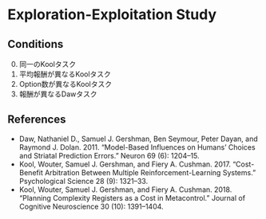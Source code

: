 # Exploration-Exploitation Study

## Conditions 

0. 同一のKoolタスク
1. 平均報酬が異なるKoolタスク
2. Option数が異なるKoolタスク
3. 報酬が異なるDawタスク


## References

- Daw, Nathaniel D., Samuel J. Gershman, Ben Seymour, Peter Dayan, and Raymond J. Dolan. 2011. “Model-Based Influences on Humans’ Choices and Striatal Prediction Errors.” Neuron 69 (6): 1204–15.
- Kool, Wouter, Samuel J. Gershman, and Fiery A. Cushman. 2017. “Cost-Benefit Arbitration Between Multiple Reinforcement-Learning Systems.” Psychological Science 28 (9): 1321–33.
- Kool, Wouter, Samuel J. Gershman, and Fiery A. Cushman. 2018. “Planning Complexity Registers as a Cost in Metacontrol.” Journal of Cognitive Neuroscience 30 (10): 1391–1404.
